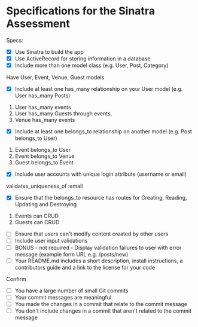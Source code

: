 # Specifications for the Sinatra Assessment

Specs:
- [x] Use Sinatra to build the app
- [x] Use ActiveRecord for storing information in a database
- [x] Include more than one model class (e.g. User, Post, Category)

Have User, Event, Venue, Guest models


- [x] Include at least one has_many relationship on your User model (e.g. User has_many Posts)

1. User has_many events
2. User has_many Guests through events,
3. Venue has_many events
- [x] Include at least one belongs_to relationship on another model (e.g. Post belongs_to User)
1. Event belongs_to User
2. Event belongs_to Venue
3. Guest belongs_to Event

- [x] Include user accounts with unique login attribute (username or email)

validates_uniqueness_of :email

- [x] Ensure that the belongs_to resource has routes for Creating, Reading, Updating and Destroying
1. Events can CRUD
2. Guests can CRUD
- [ ] Ensure that users can't modify content created by other users
- [ ] Include user input validations
- [ ] BONUS - not required - Display validation failures to user with error message (example form URL e.g. /posts/new)
- [ ] Your README.md includes a short description, install instructions, a contributors guide and a link to the license for your code

Confirm
- [ ] You have a large number of small Git commits
- [ ] Your commit messages are meaningful
- [ ] You made the changes in a commit that relate to the commit message
- [ ] You don't include changes in a commit that aren't related to the commit message
